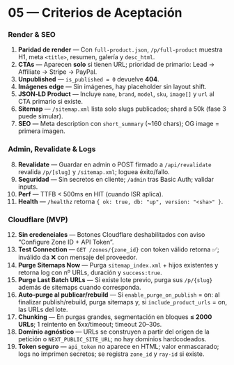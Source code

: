 # 05 — Criterios de Aceptación

### Render & SEO
1. **Paridad de render** — Con `full-product.json`, `/p/full-product` muestra H1, meta `<title>`, resumen, galería y `desc_html`.
2. **CTAs** — Aparecen **solo** si tienen URL; prioridad de primario: Lead → Affiliate → Stripe → PayPal.
3. **Unpublished** — `is_published = 0` devuelve **404**.
4. **Imágenes edge** — Sin imágenes, hay placeholder sin layout shift.
5. **JSON‑LD Product** — Incluye `name`, `brand`, `model`, `sku`, `image[]` y `url` al CTA primario si existe.
6. **Sitemap** — `/sitemap.xml` lista solo slugs publicados; shard a 50k (fase 3 puede simular).
7. **SEO** — Meta description con `short_summary` (~160 chars); OG image = primera imagen.

### Admin, Revalidate & Logs
8. **Revalidate** — Guardar en admin o POST firmado a `/api/revalidate` revalida `/p/[slug]` y `/sitemap.xml`; loguea éxito/fallo.
9. **Seguridad** — Sin secretos en cliente; `/admin` tras Basic Auth; validar inputs.
10. **Perf** — TTFB < 500ms en HIT (cuando ISR aplica).
11. **Health** — `/healthz` retorna `{ ok: true, db: "up", version: "<sha>" }`.

### Cloudflare (MVP)
12. **Sin credenciales** — Botones Cloudflare deshabilitados con aviso “Configure Zone ID + API Token”.
13. **Test Connection** — `GET /zones/{zone_id}` con token válido retorna ✅; inválido da ❌ con mensaje del proveedor.
14. **Purge Sitemaps Now** — Purga `sitemap_index.xml` + hijos existentes y retorna log con nº URLs, duración y `success:true`.
15. **Purge Last Batch URLs** — Si existe lote previo, purga sus `/p/{slug}` además de sitemaps cuando corresponda.
16. **Auto‑purge al publicar/rebuild** — Si `enable_purge_on_publish` = on: al finalizar publish/rebuild, purga sitemaps y, si `include_product_urls` = on, las URLs del lote.
17. **Chunking** — En purgas grandes, segmentación en bloques **≤ 2000 URLs**; 1 reintento en 5xx/timeout; timeout 20–30s.
18. **Dominio agnóstico** — URLs se construyen a partir del origen de la petición o `NEXT_PUBLIC_SITE_URL`; no hay dominios hardcodeados.
19. **Token seguro** — `api_token` no aparece en HTML; valor enmascarado; logs no imprimen secretos; se registra `zone_id` y `ray-id` si existe.
